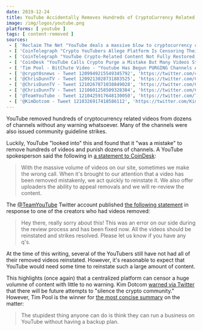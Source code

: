 ```yaml
---
date: 2019-12-24
title: YouTube Accidentally Removes Hundreds of CryptoCurrency Related Videos
image: /img/logos/youtube.png
platforms: [ youtube ]
tags: [ content-removed ]
sources:
 - [ 'Reclaim The Net "YouTube deals a massive blow to cryptocurrency community, calls it "harmful or dangerous", mass deletes videos" by Didi Rankovic (24 Dec 2019)', 'https://reclaimthenet.org/youtube-cryptocurrency-censorship/' ]
 - [ 'CoinTelegraph "Crypto YouTubers Allege Platform Is Censoring Their Content" by Marie Huillet (24 Dec 2019)', 'https://cointelegraph.com/news/crypto-youtubers-allege-platform-is-censoring-their-content' ]
 - [ 'CoinTelegraph "YouTube Crypto-Related Content Not Fully Restored, YouTubers Say "Nothing Has Changed"" by Rachel Wolfson (25 Dec 2019)', 'https://cointelegraph.com/news/youtube-crypto-related-content-not-fully-restored-youtubers-say-nothing-has-changed' ]
 - [ 'CoinDesk "YouTube Calls Crypto Purge a Mistake But Many Videos Still Missing" by Danny Nelson (26 Dec 2019)', 'https://www.coindesk.com/youtube-calls-crypto-purge-a-mistake-but-many-videos-still-missing' ]
 - [ 'Tim Pool - BitChute Video - "Youtube Has Begun PURGING Channels AGAIN, Crypto Channels Getting Wiped Out" (26 Dec 2019)', 'https://www.bitchute.com/video/Kr5r3SNYsmU/' ]
 - [ '@crypt0snews - Tweet 1209949215549345792', 'https://twitter.com/crypt0snews/status/1209949215549345792' ]
 - [ '@ChrisDunnTV - Tweet 1209213028731883525', 'https://twitter.com/ChrisDunnTV/status/1209213028731883525' ]
 - [ '@ChrisDunnTV - Tweet 1210267871038849028', 'https://twitter.com/ChrisDunnTV/status/1210267871038849028' ]
 - [ '@ChrisDunnTV - Tweet 1210601258509328384', 'https://twitter.com/ChrisDunnTV/status/1210601258509328384' ]
 - [ '@TeamYouTube - Tweet 1210425917648130050', 'https://twitter.com/TeamYouTube/status/1210425917648130050' ]
 - [ '@KimDotcom - Tweet 1210326917418586112', 'https://twitter.com/KimDotcom/status/1210326917418586112' ]
---
```


YouTube removed hundreds of cryptocurrency related videos from dozens of channels without any warning whatsoever.
Many of the channels were also issued community guideline strikes.

Luckily, YouTube "looked into" this and found that it "was a mistake" to remove hundreds of videos and punish dozens of channels.
A YouTube spokesperson said the following in [a statement to CoinDesk](https://www.coindesk.com/youtube-calls-crypto-purge-a-mistake-but-many-videos-still-missing):
> With the massive volume of videos on our site, sometimes we make the wrong call.
> When it's brought to our attention that a video has been removed mistakenly, we act quickly to reinstate it.
> We also offer uploaders the ability to appeal removals and we will re-review the content.

The [@TeamYouTube](https://twitter.com/TeamYouTube) Twitter account published [the following statement](https://twitter.com/TeamYouTube/status/1210425917648130050) in response to one of the creators who had videos removed:
> Hey there, really sorry about this!
> This was an error on our side during the review process and has been fixed now.
> All the videos should be reinstated and strikes resolved.
> Please let us know if you have any q's.

At the time of this writing, several of the YouTubers still have not had all of their removed videos reinstated.
However, it's reasonable to expect that YouTube would need some time to reinstate such a large amount of content.

This highlights (once again) that a centralized platform can censor a huge volumne of content with little to no warning.
Kim Dotcom [warned via Twitter](https://twitter.com/KimDotcom/status/1210326917418586112) that there will be future attempts to "silence the crypto community."
However, Tim Pool is the winner for [the most concise summary](https://www.bitchute.com/video/Kr5r3SNYsmU/) on the matter:
> The stupidest thing anyone can do is think they can run a business on YouTube without having a backup plan.
